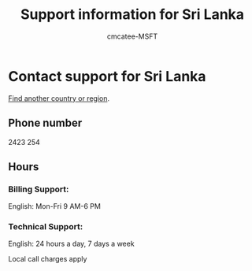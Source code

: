 ﻿---                                
title: Support information for Sri Lanka
author: cmcatee-MSFT
f1.keywords:
- NOCSH
ms.author: cmcatee
manager: mnirkhe
audience: Admin
ms.topic: reference
ms.service: o365-administration
ms.collection: Adm_Support
localization_priority: Normal
description: Learn how to contact support for your country or region.
ROBOTS: NOINDEX, NOFOLLOW
---

# Contact support for Sri Lanka

[Find another country or region](../contact-support-for-business-products.md).

## Phone number
2423 254

## Hours
### Billing Support:

English: Mon-Fri 9 AM-6 PM

### Technical Support:

English: 24 hours a day, 7 days a week

Local call charges apply